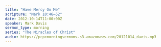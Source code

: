 ```yaml
---
title: "Have Mercy On Me"
scripture: "Mark 10:46–52"
date: 2012-10-14T11:00:00Z
speaker: Mark Davis
sermon_type: morning
series: "The Miracles of Christ"
audio: https://pcpcmorningsermons.s3.amazonaws.com/20121014_davis.mp3 
---
```



